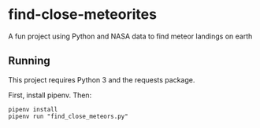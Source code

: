 # find-close-meteorites
A fun project using Python and NASA data to find meteor landings on earth

## Running

This project requires Python 3 and the requests package.

First, install pipenv. Then:

```
pipenv install
pipenv run "find_close_meteors.py"
```
